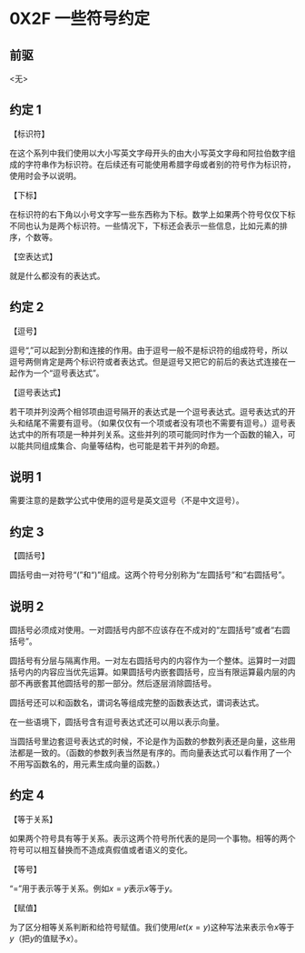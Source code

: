 # 0X2F 一些符号约定

## 前驱

<无>

## 约定 1

【标识符】

在这个系列中我们使用以大小写英文字母开头的由大小写英文字母和阿拉伯数字组成的字符串作为标识符。在后续还有可能使用希腊字母或者别的符号作为标识符，使用时会予以说明。

【下标】

在标识符的右下角以小号文字写一些东西称为下标。数学上如果两个符号仅仅下标不同也认为是两个标识符。一些情况下，下标还会表示一些信息，比如元素的排序，个数等。

【空表达式】

就是什么都没有的表达式。

## 约定 2

【逗号】

逗号“$,$”可以起到分割和连接的作用。由于逗号一般不是标识符的组成符号，所以逗号两侧肯定是两个标识符或者表达式。但是逗号又把它的前后的表达式连接在一起作为一个“逗号表达式”。

【逗号表达式】

若干项并列没两个相邻项由逗号隔开的表达式是一个逗号表达式。逗号表达式的开头和结尾不需要有逗号。（如果仅仅有一个项或者没有项也不需要有逗号。）逗号表达式中的所有项是一种并列关系。这些并列的项可能同时作为一个函数的输入，可以能共同组成集合、向量等结构，也可能是若干并列的命题。

## 说明 1

需要注意的是数学公式中使用的逗号是英文逗号（不是中文逗号）。

## 约定 3

【圆括号】

圆括号由一对符号“$($”和“$)$”组成。这两个符号分别称为“左圆括号”和“右圆括号”。

## 说明 2

圆括号必须成对使用。一对圆括号内部不应该存在不成对的“左圆括号”或者“右圆括号”。

圆括号有分层与隔离作用。一对左右圆括号内的内容作为一个整体。运算时一对圆括号内的内容应当优先运算。如果圆括号内嵌套圆括号，应当有限运算最内层的内部不再嵌套其他圆括号的那一部分。然后逐层消除圆括号。

圆括号还可以和函数名，谓词名等组成完整的函数表达式，谓词表达式。

在一些语境下，圆括号含有逗号表达式还可以用以表示向量。

当圆括号里边套逗号表达式的时候，不论是作为函数的参数列表还是向量，这些用法都是一致的。（函数的参数列表当然是有序的。而向量表达式可以看作用了一个不用写函数名的，用元素生成向量的函数。）

## 约定 4

【等于关系】

如果两个符号具有等于关系。表示这两个符号所代表的是同一个事物。相等的两个符号可以相互替换而不造成真假值或者语义的变化。

【等号】

“$=$”用于表示等于关系。例如$x=y$表示$x$等于$y$。

【赋值】

为了区分相等关系判断和给符号赋值。我们使用$let(x=y)$这种写法来表示令$x$等于$y$（把$y$的值赋予$x$）。